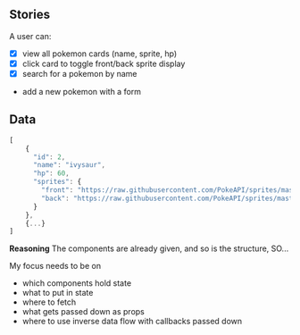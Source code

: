 ## Stories
A user can:
- [x] view all pokemon cards (name, sprite, hp)
- [x] click card to toggle front/back sprite display
- [x] search for a pokemon by name
- add a new pokemon with a form

## Data
```javascript
[
    {
      "id": 2,
      "name": "ivysaur",
      "hp": 60,
      "sprites": {
        "front": "https://raw.githubusercontent.com/PokeAPI/sprites/master/sprites/pokemon/2.png",
        "back": "https://raw.githubusercontent.com/PokeAPI/sprites/master/sprites/pokemon/back/2.png"
      }
    },
    {...}
]
```

**Reasoning**
The components are already given, and so is the structure, SO...

My focus needs to be on
- which components hold state
- what to put in state
- where to fetch
- what gets passed down as props
- where to use inverse data flow with callbacks passed down
